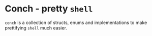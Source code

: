 # Conch - pretty `shell`

`conch` is a collection of structs, enums and implementations to make prettifying
`shell` much easier.
